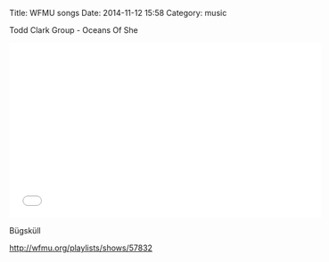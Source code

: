 Title: WFMU songs
Date: 2014-11-12 15:58
Category: music


Todd Clark Group - Oceans Of She

<iframe width="560" height="315" src="//www.youtube.com/embed/7lCXlSWJbNo" frameborder="0" allowfullscreen></iframe>

Bügsküll

http://wfmu.org/playlists/shows/57832
